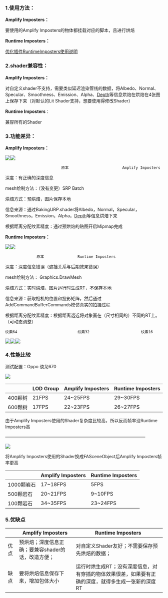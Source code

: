 ### 1.使用方法：
**Amplify Imposters：**

要使用的Amplify Imposters的物体都挂载对应的脚本，且进行烘焙

**Runtime Imposters：**

[优化插件RuntimeImposters使用说明](https://snh48group.yuque.com/dpatt3/eb0114/qkpz70gqlh8us80p?singleDoc#)

### 2.shader兼容性：
**Amplify Imposters：**

对自定义shader不支持，需要类似延迟渲染管线的数据，将Albedo、Normal、Specular、Smoothness、Emission、Alpha、<u>Depth</u>等信息烘焙在烘焙在4张图上保存下来（对默认的Lit Shader支持，想要使用得修改Shader）



**Runtime Imposters**：

兼容所有的Shader



### 3.功能差异：
**Amplify Imposters：**



![](https://cdn.nlark.com/yuque/0/2025/png/39137189/1739166376415-f9d83bbd-3d09-47dd-bb16-008a0836890f.png)![](https://cdn.nlark.com/yuque/0/2025/png/39137189/1739166399488-fc3ea654-a4c0-42b7-8001-ebebe95fa96a.png)

                             原本			   			   Amplify Imposters

深度：有正确的深度信息

mesh绘制方法：（没有变更）SRP Batch

烘焙方式：预烘焙，图片保存本地

信息来源：通过BakingURP.shader将Albedo，Normal，Specular，Smoothness，Emission，Alpha，<u>Depth</u>等信息烘焙下来

根据距离分配纹素精度：通过预烘焙的贴图开启Mipmap完成



**Runtime Imposters：**

![](https://cdn.nlark.com/yuque/0/2025/png/39137189/1739164417693-297f4bcc-7125-46a7-8a28-e050a8ab30d3.png)![](https://cdn.nlark.com/yuque/0/2025/png/39137189/1739164400181-ecdfcded-7eda-4cd2-b924-62a62df5c74a.png)

                  原本			   Runtime Imposters

深度：深度信息错误（遮挡关系与后期效果错误）

mesh绘制方法： Graphics.DrawMesh

烘焙方式：实时烘焙，图片运行时生成RT，不保存本地

信息来源：获取相机的位置和投影矩阵，然后通过AddCommandBufferCommands模仿真实的拍摄过程  

根据距离分配纹素精度：根据距离远近将对象画在（尺寸相同的）不同的RT上。（可动态调整）

    纹素64  			       		   纹素32			      		  纹素16

![](https://cdn.nlark.com/yuque/0/2025/png/39137189/1739155289777-f02bf155-7639-4775-8256-373972bced3d.png)![](https://cdn.nlark.com/yuque/0/2025/png/39137189/1739155301480-43d17ecd-c7dd-43b2-bc46-4d7b6422cb8b.png)![](https://cdn.nlark.com/yuque/0/2025/png/39137189/1739155314967-c568fc49-5005-41d6-a0fb-23e5c0954960.png)



### 4.性能比较
测试配置：Oppo 	骁龙670



![](https://cdn.nlark.com/yuque/0/2025/png/39137189/1739014884534-b5bb74fb-8e0a-4f26-ae65-f79b78bc680c.png)

| | **LOD Group** | **Amplify Imposters** | **Runtime Imposters** |
| --- | --- | --- | --- |
| 400颗树 | 21FPS | 24~25FPS | 29~30FPS |
| 600颗树 | 17FPS | 22~23FPS | 26~27FPS |


由于Amplify Imposters使用的Shader复杂度比较高，所以反而帧率没Runtime Imposters高

————————————————————————————————

![](https://cdn.nlark.com/yuque/0/2025/png/39137189/1739187068748-14db7cf8-96b8-4a64-8826-8804885dc9a7.png)

将Amplify Imposters使用的Shader换成FASceneObject后Amplify Imposters帧率更高

| | **Amplify Imposters** | **Runtime Imposters** |
| --- | --- | --- |
| 1000颗岩石 | 17~18FPS | 5FPS |
| 500颗岩石 | 20~21FPS | 9~10FPS |
| 100颗岩石 | 34~35FPS | 23~24FPS |


### 5.优缺点
| | **Amplify Imposters** | **Runtime Imposters** |
| --- | --- | --- |
| 优点 | 预烘焙；深度信息正确；要兼容shader的话，改造方便； | 对自定义Shader友好；不需要保存预先烘焙的数据； |
| 缺点 | 要将烘焙信息保存下来，增加包体大小 | 运行时烘生成RT；没有深度信息，对有穿插的物体效果很差，如果要有正确的深度，就得多生成一张新的深度RT |






